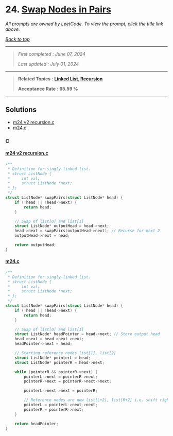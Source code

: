# 24. [Swap Nodes in Pairs](<https://leetcode.com/problems/swap-nodes-in-pairs>)

*All prompts are owned by LeetCode. To view the prompt, click the title link above.*

*[Back to top](<../README.md>)*

------

> *First completed : June 07, 2024*
>
> *Last updated : July 01, 2024*

------

> **Related Topics** : **[Linked List](<by_topic/Linked List.md>), [Recursion](<by_topic/Recursion.md>)**
>
> **Acceptance Rate** : **65.59 %**

------

## Solutions

- [m24 v2 recursion.c](<../my-submissions/m24 v2 recursion.c>)
- [m24.c](<../my-submissions/m24.c>)
### C
#### [m24 v2 recursion.c](<../my-submissions/m24 v2 recursion.c>)
```C
/**
 * Definition for singly-linked list.
 * struct ListNode {
 *     int val;
 *     struct ListNode *next;
 * };
 */
struct ListNode* swapPairs(struct ListNode* head) {
    if (!head || !head->next) {
        return head;
    }

    // Swap of list[0] and list[1]
    struct ListNode* outputHead = head->next;
    head->next = swapPairs(outputHead->next); // Recurse for next 2
    outputHead->next = head;

    return outputHead;
}
```

#### [m24.c](<../my-submissions/m24.c>)
```C
/**
 * Definition for singly-linked list.
 * struct ListNode {
 *     int val;
 *     struct ListNode *next;
 * };
 */
struct ListNode* swapPairs(struct ListNode* head) {
    if (!head || !head->next) {
        return head;
    }

    // Swap of list[0] and list[1]
    struct ListNode* headPointer = head->next; // Store output head
    head->next = head->next->next;
    headPointer->next = head;

    // Starting reference nodes list[1], list[2]
    struct ListNode* pointerL = head;
    struct ListNode* pointerR = head->next;

    while (pointerR && pointerR->next) {
        pointerL->next = pointerR->next;
        pointerR->next = pointerR->next->next;

        pointerL->next->next = pointerR;

        // Reference nodes are now list[L+2], list[R+2] i.e. shift right by 2
        pointerL = pointerL->next->next;
        pointerR = pointerR->next;
    }

    return headPointer;
}
```

